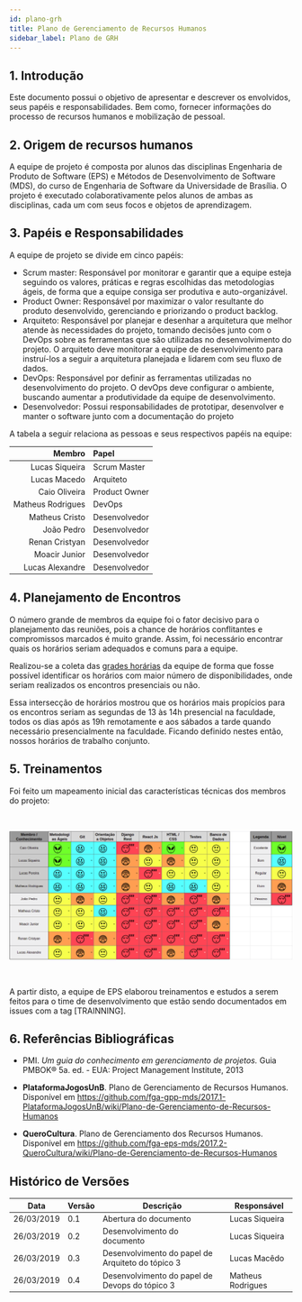 ```yaml
---
id: plano-grh
title: Plano de Gerenciamento de Recursos Humanos
sidebar_label: Plano de GRH
---
```


## 1. Introdução
Este documento possui o objetivo de apresentar e descrever os envolvidos, seus papéis e responsabilidades. Bem como, fornecer informações do processo de recursos humanos e mobilização de pessoal.

## 2. Origem de recursos humanos
A equipe de projeto é composta por alunos das disciplinas Engenharia de Produto de Software (EPS) e Métodos de Desenvolvimento de Software (MDS), do curso de Engenharia de Software da Universidade de Brasília. O projeto é executado colaborativamente pelos alunos de ambas as disciplinas, cada um com seus focos e objetos de aprendizagem.

## 3. Papéis e Responsabilidades
A equipe de projeto se divide em cinco papéis:

* Scrum master: Responsável por monitorar e garantir que a equipe esteja seguindo os valores, práticas e regras escolhidas das metodologias ágeis, de forma que a equipe consiga ser produtiva e auto-organizável.
* Product Owner: Responsável por maximizar o valor resultante do produto desenvolvido, gerenciando e priorizando o product backlog.
* Arquiteto: Responsável por planejar e desenhar a arquitetura que melhor atende às necessidades do projeto, tomando decisões junto com o DevOps sobre as ferramentas que são utilizadas no desenvolvimento do projeto. O arquiteto deve monitorar a equipe de desenvolvimento para instruí-los a seguir a arquitetura planejada e lidarem com seu fluxo de dados.
* DevOps: Responsável por definir as ferramentas utilizadas no desenvolvimento do projeto. O devOps deve configurar o ambiente, buscando aumentar a produtividade da equipe de desenvolvimento. 
* Desenvolvedor: Possui responsabilidades de prototipar, desenvolver e manter o software junto com a documentação do projeto

A tabela a seguir relaciona as pessoas e seus respectivos papéis na equipe:

Membro|Papel
-----------------------:|:--------------------
Lucas Siqueira| Scrum Master
Lucas Macedo| Arquiteto
Caio Oliveira| Product Owner
Matheus Rodrigues| DevOps
Matheus Cristo| Desenvolvedor
João Pedro| Desenvolvedor
Renan Cristyan| Desenvolvedor
Moacir Junior| Desenvolvedor
Lucas Alexandre| Desenvolvedor

## 4. Planejamento de Encontros
O número grande de membros da equipe foi o fator decisivo para o planejamento das reuniões, pois a chance de horários conflitantes e compromissos marcados é muito grande. Assim, foi necessário encontrar quais os horários seriam adequados e comuns para a equipe.

Realizou-se a coleta das [grades horárias](https://docs.google.com/spreadsheets/d/1Wavk1fAJQwDcvFomMvTTJt4rybGHg_LclKfEK9qaEN8/edit?usp=sharing) da equipe de forma que fosse possível identificar os horários com maior número de disponibilidades, onde seriam realizados os encontros presenciais ou não. 

Essa intersecção de horários mostrou que os horários mais propícios para os encontros seriam as segundas de 13 às 14h presencial na faculdade, todos os dias após as 19h remotamente e aos sábados a tarde quando necessário presencialmente na faculdade. Ficando definido nestes então, nossos horários de trabalho conjunto.

## 5. Treinamentos
Foi feito um mapeamento inicial das características técnicas dos membros do projeto:

<br>

![Ilustração do Quadro de Conhecimentos](assets/quadro-conhecimento-0.png)

<br>

A partir disto, a equipe de EPS elaborou treinamentos e estudos a serem feitos para o time de desenvolvimento que estão sendo documentados em issues com a tag [TRAINNING].

## 6. Referências Bibliográficas
* PMI. *Um guia do conhecimento em gerenciamento de projetos.* Guia PMBOK® 5a. ed. - EUA: Project Management Institute, 2013

* **PlataformaJogosUnB**. Plano de Gerenciamento de Recursos Humanos. Disponível em https://github.com/fga-gpp-mds/2017.1-PlataformaJogosUnB/wiki/Plano-de-Gerenciamento-de-Recursos-Humanos

* **QueroCultura**. Plano de Gerenciamento dos Recursos Humanos. Disponível em https://github.com/fga-eps-mds/2017.2-QueroCultura/wiki/Plano-de-Gerenciamento-de-Recursos-Humanos

## Histórico de Versões
|Data|Versão|Descrição|Responsável|
|----|------|---------|-----------|
|26/03/2019| 0.1 | Abertura do documento| Lucas Siqueira
|26/03/2019| 0.2 | Desenvolvimento do documento| Lucas Siqueira
|26/03/2019| 0.3 | Desenvolvimento do papel de Arquiteto do tópico 3 | Lucas Macêdo
|26/03/2019| 0.4 | Desenvolvimento do papel de Devops do tópico 3 | Matheus Rodrigues






